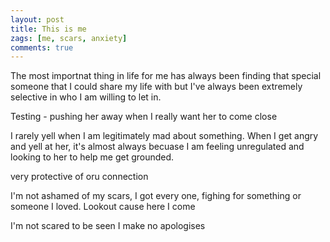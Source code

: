 ```yaml
---
layout: post
title: This is me
zags: [me, scars, anxiety]
comments: true
---
```


The most importnat thing in life for me has always been finding that special someone that I could share my life with but I've always been 
extremely selective in who I am willing to let in.  


Testing - pushing her away when I really want her to come close

I rarely yell when I am legitimately mad about something. 
When I get angry and yell at her, it's almost always becuase I am feeling unregulated and looking to her to help me get grounded.


very protective of oru connection


I'm not ashamed of my scars, I got every one, fighing for something or someone I loved. 
Lookout cause here I come

I'm not scared to be seen
I make no apologises
